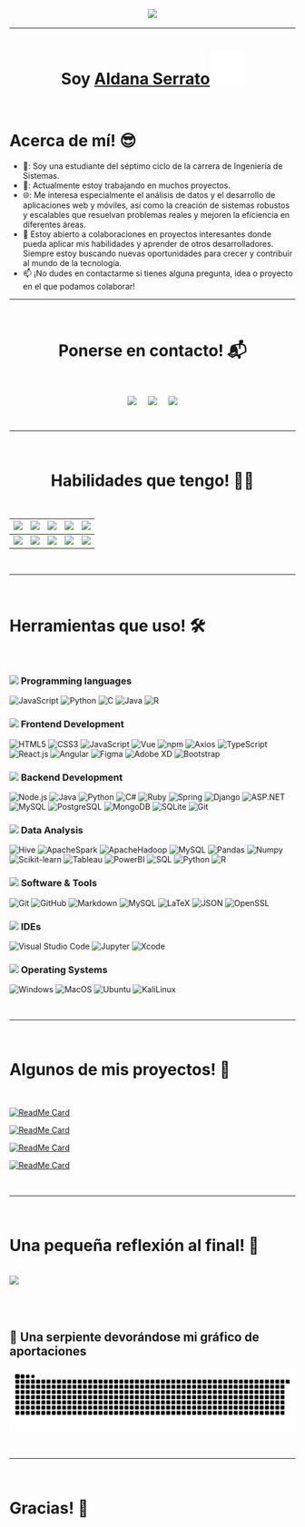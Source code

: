<p align="center">
  <img src="https://miro.medium.com/max/2048/1*OohqW5DGh9CQS4hLY5FXzA.png" height="230"/>
</p>
<hr>
<h1 align="center">Soy <a href="https://github.com/Aryagm">Aldana Serrato<a><img src="https://github.com/Kathryn-Jie/Kathryn-Jie/blob/main/wave.gif" width="60px"/></h1>
<Br>
<h1>Acerca de mí! 😎</h1>

- 🏫: Soy una estudiante del séptimo ciclo de la carrera de Ingeniería de Sistemas.
- 🔭: Actualmente estoy trabajando en muchos proyectos.
- 🌐: Me interesa especialmente el análisis de datos y el desarrollo de aplicaciones web y móviles, así como la creación de sistemas robustos y escalables que resuelvan problemas reales y mejoren la eficiencia en diferentes áreas.
- 🚀 Estoy abierto a colaboraciones en proyectos interesantes donde pueda aplicar mis habilidades y aprender de otros desarrolladores. Siempre estoy buscando nuevas oportunidades para crecer y contribuir al mundo de la tecnología.
- 📫 ¡No dudes en contactarme si tienes alguna pregunta, idea o proyecto en el que podamos colaborar!
<hr>
<Br>
<h1 align="center">Ponerse en contacto! 📬</h1>
<Br>
<p align="center">
<a href="www.linkedin.com/in/aldana-serrato" target="blank"><img align="center" src="https://img.shields.io/badge/Aldana Serrato-0077B5?style=for-the-badge&logo=linkedin&logoColor=white" /></a> &nbsp;&nbsp;&nbsp;  <a href="mailto:aserratolevano@gmail.com" target="blank"><img align="center" src="https://img.shields.io/badge/aserratolevano@gmail.com-D14836?style=for-the-badge&logo=gmail&logoColor=white" /></a>    &nbsp;&nbsp;&nbsp;       <a href="https://www.github.com/SkyPioneerX" target="blank"><img align="center" src="https://img.shields.io/badge/SkyPioneerX-100000?style=for-the-badge&logo=github&logoColor=white" /></a>
</p>
  
<Br>
<hr>
<Br>

<h1 align="center">Habilidades que tengo! 🤸‍♂</h1>
<Br>
  
|![](https://img.shields.io/badge/Machine%20Learning-brightgreen?style=for-the-badge)|![](https://img.shields.io/badge/Backend%20Development-brightgreen?style=for-the-badge)|![](https://img.shields.io/badge/Frontend%20Development-brightgreen?style=for-the-badge)|![](https://img.shields.io/badge/Web%20Service-red?style=for-the-badge)|![](https://img.shields.io/badge/Dashboards-red?style=for-the-badge)|
|---|---|---|---|---|
|![](https://img.shields.io/badge/Data%20Science-blue?style=for-the-badge)|![](https://img.shields.io/badge/DS-Data%20Cleaning-blue?style=for-the-badge)|![](https://img.shields.io/badge/DS-Data%20Analysis-blue?style=for-the-badge)|![](https://img.shields.io/badge/DS-Data%20Visualization-blue?style=for-the-badge)|![](https://img.shields.io/badge/And%20More!-yellow?style=for-the-badge)|

<Br>
<hr>
<Br>
<h1>Herramientas que uso! 🛠️</h1>
<Br>

### <picture> <img src = "https://github.com/7oSkaaa/7oSkaaa/blob/main/Images/Programming_Languages.gif?raw=true" width = 20px>  </picture> Programming languages

![JavaScript](https://img.shields.io/badge/JavaScript-F7DF1E?style=flat-square&logo=JavaScript&logoColor=white)
![Python](https://img.shields.io/badge/Python-3776AB?style=flat-square&logo=Python&logoColor=white)
![C](https://img.shields.io/badge/C-A8B9CC?style=flat-square&logo=C&logoColor=white)
![Java](https://img.shields.io/badge/Java-007396?style=flat-square&logo=Java&logoColor=white)
![R](https://img.shields.io/badge/R-276DC3?style=flat-square&logo=R&logoColor=white)


### <picture> <img src = "https://github.com/7oSkaaa/7oSkaaa/blob/main/Images/Front_End.gif?raw=true" width = 20px>  </picture> Frontend Development

![HTML5](https://img.shields.io/badge/HTML-E34F26?style=flat-square&logo=HTML5&logoColor=white)
![CSS3](https://img.shields.io/badge/CSS-1572B6?style=flat-square&logo=CSS3&logoColor=white)
![JavaScript](https://img.shields.io/badge/JavaScript-F7DF1E?style=flat-square&logo=JavaScript&logoColor=white)
![Vue](https://img.shields.io/badge/Vue.js-4FC08D?style=flat-square&logo=Vue.js&logoColor=white)
![npm](https://img.shields.io/badge/npm-CB3837?style=flat-square&logo=npm&logoColor=white)
![Axios](https://img.shields.io/badge/Axios-5A29E4?style=flat-square&logo=Axios&logoColor=white)
![TypeScript](https://img.shields.io/badge/TypeScript-007ACC?style=flat-square&logo=TypeScript&logoColor=white)
![React.js](https://img.shields.io/badge/React-61DAFB?style=flat-square&logo=React&logoColor=white)
![Angular](https://img.shields.io/badge/Angular-DD0031?style=flat-square&logo=Angular&logoColor=white)
![Figma](https://img.shields.io/badge/Figma-F24E1E?style=flat-square&logo=Figma&logoColor=white)
![Adobe XD](https://img.shields.io/badge/Adobe%20XD-FF26BE?style=flat-square&logo=Adobe%20XD&logoColor=white)
![Bootstrap](https://img.shields.io/badge/Bootstrap-7952B3?style=flat-square&logo=Bootstrap&logoColor=white)


### <picture> <img src="https://github.com/7oSkaaa/7oSkaaa/blob/main/Images/Programming_Languages.gif?raw=true" width="20px"> </picture> Backend Development

![Node.js](https://img.shields.io/badge/Node.js-339933?style=flat-square&logo=Node.js&logoColor=white)
![Java](https://img.shields.io/badge/Java-007396?style=flat-square&logo=Java&logoColor=white)
![Python](https://img.shields.io/badge/Python-3776AB?style=flat-square&logo=Python&logoColor=white)
![C#](https://img.shields.io/badge/C%23-239120?style=flat-square&logo=C%20Sharp&logoColor=white)
![Ruby](https://img.shields.io/badge/Ruby-CC342D?style=flat-square&logo=Ruby&logoColor=white)
![Spring](https://img.shields.io/badge/Spring-6DB33F?style=flat-square&logo=Spring&logoColor=white)
![Django](https://img.shields.io/badge/Django-092E20?style=flat-square&logo=Django&logoColor=white)
![ASP.NET](https://img.shields.io/badge/ASP.NET-512BD4?style=flat-square&logo=.NET&logoColor=white)
![MySQL](https://img.shields.io/badge/MySQL-4479A1?style=flat-square&logo=MySQL&logoColor=white)
![PostgreSQL](https://img.shields.io/badge/PostgreSQL-336791?style=flat-square&logo=PostgreSQL&logoColor=white)
![MongoDB](https://img.shields.io/badge/MongoDB-47A248?style=flat-square&logo=MongoDB&logoColor=white)
![SQLite](https://img.shields.io/badge/SQLite-003B57?style=flat-square&logo=SQLite&logoColor=white)
![Git](https://img.shields.io/badge/Git-F05032?style=flat-square&logo=Git&logoColor=white)



### <picture> <img src = "https://github.com/7oSkaaa/7oSkaaa/blob/main/Images/CP_PS.gif?raw=true" width = 20px>  </picture> Data Analysis

![Hive](https://img.shields.io/badge/Hive-FF7A00?style=flat-square&logo=Hive&logoColor=white)
![ApacheSpark](https://img.shields.io/badge/ApacheSpark-E25A1C?style=flat-square&logo=ApacheSpark&logoColor=white)
![ApacheHadoop](https://img.shields.io/badge/ApacheHadoop-66CCFF?style=flat-square&logo=ApacheHadoop&logoColor=white)
![MySQL](https://img.shields.io/badge/MySQL-4479A1?style=flat-square&logo=MySQL&logoColor=white)
![Pandas](https://img.shields.io/badge/Pandas-150458?style=flat-square&logo=pandas&logoColor=white)
![Numpy](https://img.shields.io/badge/Numpy-013243?style=flat-square&logo=Numpy&logoColor=white)
![Scikit-learn](https://img.shields.io/badge/ScikitLearn-F7931E?style=flat-square&logo=Scikit-learn&logoColor=white)
![Tableau](https://img.shields.io/badge/Tableau-E97627?style=flat-square&logo=Tableau&logoColor=white)
![PowerBI](https://img.shields.io/badge/PowerBI-F2C811?style=flat-square&logo=PowerBI&logoColor=white)
![SQL](https://img.shields.io/badge/SQL-4479A1?style=flat-square&logo=MySQL&logoColor=white)
![Python](https://img.shields.io/badge/Python-3776AB?style=flat-square&logo=Python&logoColor=white)
![R](https://img.shields.io/badge/R-276DC3?style=flat-square&logo=R&logoColor=white)


### <picture> <img src = "https://github.com/7oSkaaa/7oSkaaa/blob/main/Images/Software_Tools.gif?raw=true" width = 20px>  </picture> Software & Tools

![Git](https://img.shields.io/badge/Git-F05032?style=flat-square&logo=Git&logoColor=white)
![GitHub](https://img.shields.io/badge/GitHub-181717?style=flat-square&logo=GitHub&logoColor=white)
![Markdown](https://img.shields.io/badge/Markdown-000000?style=flat-square&logo=Markdown&logoColor=white)
![MySQL](https://img.shields.io/badge/MySQL-4479A1?style=flat-square&logo=MySQL&logoColor=white)
![LaTeX](https://img.shields.io/badge/LaTeX-008080?style=flat-square&logo=LaTeX&logoColor=white)
![JSON](https://img.shields.io/badge/JSON-000000?style=flat-square&logo=JSON&logoColor=white)
![OpenSSL](https://img.shields.io/badge/OpenSSL-721412?style=flat-square&logo=OpenSSL&logoColor=white)

### <picture> <img src = "https://github.com/7oSkaaa/7oSkaaa/blob/main/Images/IDEs.gif?raw=true" width = 20px>  </picture> IDEs

![Visual Studio Code](https://img.shields.io/badge/Visual_Studio_Code-007ACC?style=flat-square&logo=Visual-Studio-Code&logoColor=white)
![Jupyter](https://img.shields.io/badge/Jupyter-F37626?style=flat-square&logo=Jupyter&logoColor=white)
![Xcode](https://img.shields.io/badge/Xcode-1575F9?style=flat-square&logo=Xcode&logoColor=white)

### <picture> <img src = "https://github.com/7oSkaaa/7oSkaaa/blob/main/Images/OS.gif?raw=true" width = 20px>  </picture> Operating Systems

![Windows](https://img.shields.io/badge/Windows-0078D6?style=flat-square&logo=Windows&logoColor=white)
![MacOS](https://img.shields.io/badge/MacOS-000000?style=flat-square&logo=macOS&logoColor=white)
![Ubuntu](https://img.shields.io/badge/Ubuntu-E95420?style=flat-square&logo=Ubuntu&logoColor=white)
![KaliLinux](https://img.shields.io/badge/Kali-557C94?style=flat-square&logo=KaliLinux&logoColor=white)



<Br>
<hr>
<Br>
<h1>Algunos de mis proyectos! 🎨</h1>
<Br>
  
[![ReadMe Card](https://github-readme-stats.vercel.app/api/pin/?username=SkyPioneerX&repo=Django-Encuesta-App)](https://github.com/SkyPioneerX/Django-Encuesta-App)

[![ReadMe Card](https://github-readme-stats.vercel.app/api/pin/?username=SkyPioneerX&repo=Sistema-biblioteca)](https://github.com/SkyPioneerX/Sistema-biblioteca)

[![ReadMe Card](https://github-readme-stats.vercel.app/api/pin/?username=SkyPioneerX&repo=Predicci-n-copa-mundial-2022)](https://github.com/SkyPioneerX/Predicci-n-copa-mundial-2022)

[![ReadMe Card](https://github-readme-stats.vercel.app/api/pin/?username=SkyPioneerX&repo=Sistema-carrito-de-compras)](https://github.com/SkyPioneerX/Sistema-carrito-de-compras)

<Br>
<hr>
<Br>
<h1>Una pequeña reflexión al final! 🤣</h1>
<Br>
  
<img src="https://ih1.redbubble.net/image.471887531.0381/raf,750x1000,075,t,000000:44f0b734a5.u4.jpg"/>
  
</br></br>
	
## 🐍 Una serpiente devorándose mi gráfico de aportaciones
	
<p align = "center">
	<img src = "https://github.com/7oSkaaa/7oSkaaa/blob/output/github-contribution-grid-snake.svg?" alt = "Snake Game"/>
</p>

  
<Br>
<hr>
<Br>
<h1>Gracias! 🤵 </h1>
<Br>


